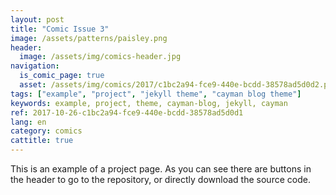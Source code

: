 ```yaml
---
layout: post
title: "Comic Issue 3"
image: /assets/patterns/paisley.png
header:
  image: /assets/img/comics-header.jpg
navigation:
  is_comic_page: true
  asset: /assets/img/comics/2017/c1bc2a94-fce9-440e-bcdd-38578ad5d0d2.png
tags: ["example", "project", "jekyll theme", "cayman blog theme"]
keywords: example, project, theme, cayman-blog, jekyll, cayman 
ref: 2017-10-26-c1bc2a94-fce9-440e-bcdd-38578ad5d0d1
lang: en
category: comics
cattitle: true
---
```

This is an example of a project page. As you can see there are buttons in the header to go to the repository, or directly download the source code.